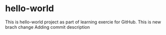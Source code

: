 # hello-world

This is hello-world project as part of learning exercie for GitHub. This is new brach change
Adding commit description
